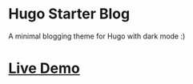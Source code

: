 # Hugo Starter Blog
A minimal blogging theme for Hugo with dark mode :)

# [Live Demo](https://hugo-starter-blog.netlify.app/)
